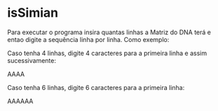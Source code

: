 # isSimian
Para executar o programa insira quantas linhas a Matriz do DNA terá e entao digite a sequência linha por linha. Como exemplo:

Caso tenha 4 linhas, digite 4 caracteres para a primeira linha e assim sucessivamente:

AAAA

Caso tenha 6 linhas, digite 6 caracteres para a primeira linha:

AAAAAA
